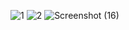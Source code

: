 ![1](https://user-images.githubusercontent.com/66897078/229941904-6103f7b6-09dd-4fb7-abdf-bb70ed394ff0.png)
![2](https://user-images.githubusercontent.com/66897078/229941901-31fdea87-8bc6-4efb-9070-14b679d3b6bc.png)
![Screenshot (16)](https://user-images.githubusercontent.com/66897078/229942278-86049cb3-70d0-4efe-8ab2-479ff7ab53e5.png)

